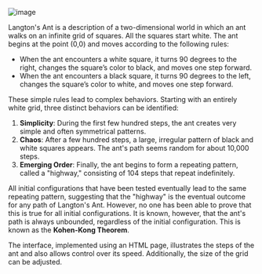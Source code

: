 ![image](https://github.com/user-attachments/assets/346164c0-7d69-4527-bbba-ac5fd2eabfe8)

Langton's Ant is a description of a two-dimensional world in which an ant walks on an infinite grid of squares. All the squares start white. The ant begins at the point (0,0) and moves according to the following rules:

- When the ant encounters a white square, it turns 90 degrees to the right, changes the square’s color to black, and moves one step forward.
- When the ant encounters a black square, it turns 90 degrees to the left, changes the square’s color to white, and moves one step forward.


These simple rules lead to complex behaviors. Starting with an entirely white grid, three distinct behaviors can be identified:

1. **Simplicity**: During the first few hundred steps, the ant creates very simple and often symmetrical patterns.
2. **Chaos**: After a few hundred steps, a large, irregular pattern of black and white squares appears. The ant's path seems random for about 10,000 steps.
3. **Emerging Order**: Finally, the ant begins to form a repeating pattern, called a "highway," consisting of 104 steps that repeat indefinitely.

All initial configurations that have been tested eventually lead to the same repeating pattern, suggesting that the "highway" is the eventual outcome for any path of Langton's Ant.
 However, no one has been able to prove that this is true for all initial configurations.
 It is known, however, that the ant's path is always unbounded, regardless of the initial configuration. This is known as the **Kohen-Kong Theorem**.

 The interface, implemented using an HTML page, illustrates the steps of the ant and also allows control over its speed. Additionally, the size of the grid can be adjusted.
